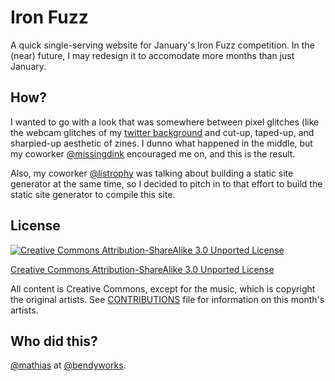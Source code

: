 # Iron Fuzz

A quick single-serving website for January's Iron Fuzz competition. In the (near) future, I may redesign it to accomodate more months than just January.

## How?

I wanted to go with a look that was somewhere between pixel glitches (like the webcam glitches of my [twitter background](https://twitter.com/mathiasx) and cut-up, taped-up, and sharpied-up aesthetic of zines. I dunno what happened in the middle, but my coworker [@missingdink](https://github.com/missingdink) encouraged me on, and this is the result.

Also, my coworker [@listrophy](https://github.com/listrophy) was talking about building a static site generator at the same time, so I decided to pitch in to that effort to build the static site generator to compile this site.

## License

[![Creative Commons Attribution-ShareAlike 3.0 Unported License](http://i.creativecommons.org/l/by-sa/3.0/88x31.png)](http://creativecommons.org/licenses/by-sa/3.0/deed.en_US)

[Creative Commons Attribution-ShareAlike 3.0 Unported License](http://creativecommons.org/licenses/by-sa/3.0/deed.en_US)

All content is Creative Commons, except for the music, which is copyright the original artists. See [CONTRIBUTIONS](CONTRIBUTIONS) file for information on this month's artists.

## Who did this?

[@mathias](https://github.com/mathias) at [@bendyworks](https://github.com/bendyworks).
